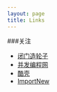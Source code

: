 ```yaml
---
layout: page
title: Links
---
```


###关注
- [闭门造轮子](http://yanjunyi.com/)
- [并发编程网](http://ifeve.com/)
- [酷壳](http://coolshell.cn/)
- [ImportNew](http://www.importnew.com/)





